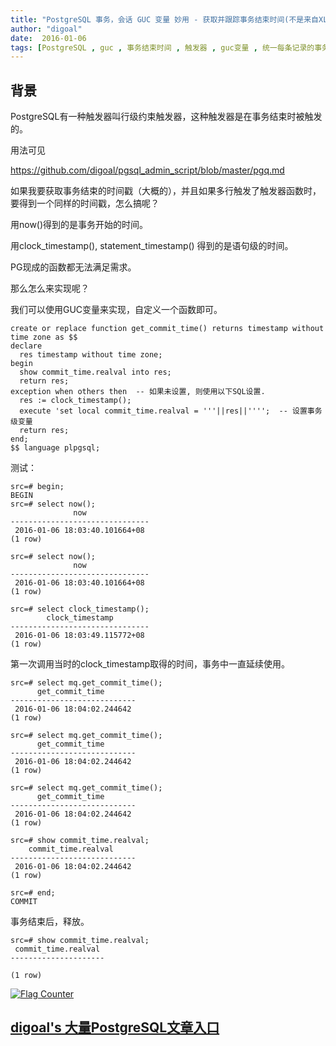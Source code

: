 ```yaml
---
title: "PostgreSQL 事务，会话 GUC 变量 妙用 - 获取并跟踪事务结束时间(不是来自XLOG commit record哦)"
author: "digoal"
date:  2016-01-06
tags: [PostgreSQL , guc , 事务结束时间 , 触发器 , guc变量 , 统一每条记录的事务结束时间]
---
```

                                       
## 背景                             
PostgreSQL有一种触发器叫行级约束触发器，这种触发器是在事务结束时被触发的。  
  
用法可见  
  
https://github.com/digoal/pgsql_admin_script/blob/master/pgq.md  
  
如果我要获取事务结束的时间戳（大概的），并且如果多行触发了触发器函数时，要得到一个同样的时间戳，怎么搞呢？  
  
用now()得到的是事务开始的时间。  
  
用clock_timestamp(), statement_timestamp() 得到的是语句级的时间。  
  
PG现成的函数都无法满足需求。  
  
那么怎么来实现呢？  
  
我们可以使用GUC变量来实现，自定义一个函数即可。  
  
```  
create or replace function get_commit_time() returns timestamp without time zone as $$  
declare  
  res timestamp without time zone;  
begin  
  show commit_time.realval into res;  
  return res;  
exception when others then  -- 如果未设置, 则使用以下SQL设置.  
  res := clock_timestamp();  
  execute 'set local commit_time.realval = '''||res||'''';  -- 设置事务级变量  
  return res;  
end;  
$$ language plpgsql;  
```  
  
测试：  
  
```  
src=# begin;  
BEGIN  
src=# select now();  
              now                
-------------------------------  
 2016-01-06 18:03:40.101664+08  
(1 row)  
  
src=# select now();  
              now                
-------------------------------  
 2016-01-06 18:03:40.101664+08  
(1 row)  
  
src=# select clock_timestamp();  
        clock_timestamp          
-------------------------------  
 2016-01-06 18:03:49.115772+08  
(1 row)  
```  
  
第一次调用当时的clock_timestamp取得的时间，事务中一直延续使用。  
  
```  
src=# select mq.get_commit_time();  
      get_commit_time         
----------------------------  
 2016-01-06 18:04:02.244642  
(1 row)  
  
src=# select mq.get_commit_time();  
      get_commit_time         
----------------------------  
 2016-01-06 18:04:02.244642  
(1 row)  
  
src=# select mq.get_commit_time();  
      get_commit_time         
----------------------------  
 2016-01-06 18:04:02.244642  
(1 row)  
  
src=# show commit_time.realval;  
    commit_time.realval       
----------------------------  
 2016-01-06 18:04:02.244642  
(1 row)  
  
src=# end;  
COMMIT  
```  
  
事务结束后，释放。  
  
```  
src=# show commit_time.realval;  
 commit_time.realval   
---------------------  
   
(1 row)  
```  
  
  
<a rel="nofollow" href="http://info.flagcounter.com/h9V1"  ><img src="http://s03.flagcounter.com/count/h9V1/bg_FFFFFF/txt_000000/border_CCCCCC/columns_2/maxflags_12/viewers_0/labels_0/pageviews_0/flags_0/"  alt="Flag Counter"  border="0"  ></a>  
  
  
  
  
  
  
## [digoal's 大量PostgreSQL文章入口](https://github.com/digoal/blog/blob/master/README.md "22709685feb7cab07d30f30387f0a9ae")
  
